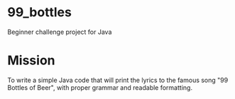 # 99_bottles
Beginner challenge project for Java

# Mission
To write a simple Java code that will print the lyrics to the famous song "99 Bottles of Beer", with proper grammar and readable formatting.
